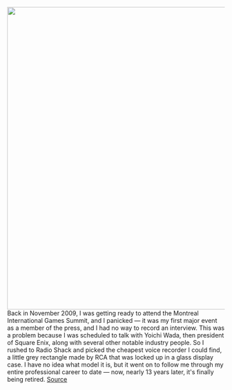 <img src='https://cdn.vox-cdn.com/thumbor/dx4yRNdu6HiEG3oVVvhvAkKNDOA=/0x0:2682x3102/1200x800/filters:focal(1000x854:1428x1282)/cdn.vox-cdn.com/uploads/chorus_image/image/71017582/FVym9jtWYAE2g8Z.0.jpg' width='700px' /><br/>
Back in November 2009, I was getting ready to attend the Montreal International Games Summit, and I panicked — it was my first major event as a member of the press, and I had no way to record an interview. This was a problem because I was scheduled to talk with Yoichi Wada, then president of Square Enix, along with several other notable industry people. So I rushed to Radio Shack and picked the cheapest voice recorder I could find, a little grey rectangle made by RCA that was locked up in a glass display case. I have no idea what model it is, but it went on to follow me through my entire professional career to date — now, nearly 13 years later, it's finally being retired.
<a href='https://www.theverge.com/23180451/cheap-rca-digital-voice-recorder-13-years-of-interviews'> Source <a/>
